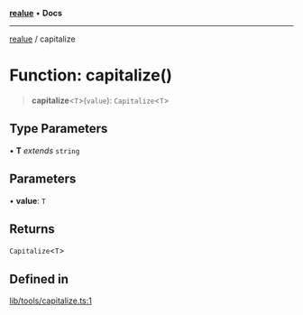 [**realue**](../README.md) • **Docs**

***

[realue](../README.md) / capitalize

# Function: capitalize()

> **capitalize**\<`T`\>(`value`): `Capitalize`\<`T`\>

## Type Parameters

• **T** *extends* `string`

## Parameters

• **value**: `T`

## Returns

`Capitalize`\<`T`\>

## Defined in

[lib/tools/capitalize.ts:1](https://github.com/nevoland/realue/blob/3ee19205f96a631a4bd1adc96c572cca62bfa0d1/lib/tools/capitalize.ts#L1)
